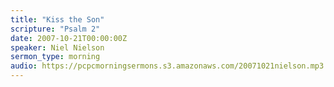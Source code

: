 ```yaml
---
title: "Kiss the Son"
scripture: "Psalm 2"
date: 2007-10-21T00:00:00Z
speaker: Niel Nielson
sermon_type: morning
audio: https://pcpcmorningsermons.s3.amazonaws.com/20071021nielson.mp3 
---
```



